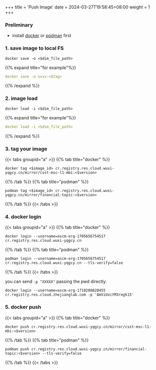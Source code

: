+++
title = 'Push Image'
date = 2024-03-27T19:58:45+08:00
weight = 1
+++

### Preliminary
- install [docker](kubernetes/conatiner/docker/index.html) or [podman](kubernetes/conatiner/podman/index.html) first

### 1. save image to local FS
```shell
docker save -o <$dim_file_path>
```
{{% expand title="for example"%}}
```yaml
docker save -o xxxx:<$tag>
```
{{% /expand %}}


### 2. image load
```shell
docker load -i <$dim_file_path>
```
{{% expand title="for example"%}}
```yaml
docker load -i <$dim_file_path>
```
{{% /expand %}}

### 3. tag your image

{{< tabs groupid="a" >}}
{{% tab title="docker" %}}
```shell
docker tag <$image_id> cr.registry.res.cloud.wuxi-yqgcy.cn/mirror/csst-msc-l1-mbi:<$version>
```
{{% /tab %}}
{{% tab title="podman" %}}
```shell
podman tag <$image_id> cr.registry.res.cloud.wuxi-yqgcy.cn/mirror/financial-topic:<$version>
```
{{% /tab %}}
{{< /tabs >}}


### 4. docker login
{{< tabs groupid="a" >}}
{{% tab title="docker" %}}
```shell
docker login --username=ascm-org-1705656754517 cr.registry.res.cloud.wuxi-yqgcy.cn
```
{{% /tab %}}
{{% tab title="podman" %}}
```shell
podman login --username=ascm-org-1705656754517 cr.registry.res.cloud.wuxi-yqgcy.cn --tls-verify=false
```
{{% /tab %}}
{{< /tabs >}}

you can send `-p "XXXXX"` passing the pwd directly.
```shell
docker login --username=ascm-org-1710208820455 cr.registry.res.cloud.zhejianglab.com -p 'AmViUxcYM3regk15'
```

### 5. docker push

{{< tabs groupid="a" >}}
{{% tab title="docker" %}}
```shell
docker push cr.registry.res.cloud.wuxi-yqgcy.cn/mirror/csst-msc-l1-mbi:<$version>
```
{{% /tab %}}
{{% tab title="podman" %}}
```shell
podman push cr.registry.res.cloud.wuxi-yqgcy.cn/mirror/financial-topic:<$version> --tls-verify=false
```
{{% /tab %}}
{{< /tabs >}}